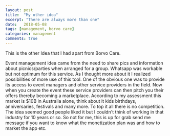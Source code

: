 ```yaml
---
layout: post
title:  "My other idea"
excerpt: "There are always more than one"
date:   2018-05-08
tags: [management, borvo care]
categories: management
comments: true
---
```


This is the other Idea that I had apart from Borvo Care.

Event management idea came from the need to share pics and information about picnics/parties when arranged for a group. Whatsapp was workable but not optimum for this service. As I thought more about it I realized possibilities of more use of this tool. One of the obvious one was to provide its access to event managers and other service providers in the field. Now when you create the event these service providers can then pitch you their offers thereby becoming a marketplace. According to my assessment this market is $10B in Australia alone, think about it kids birthdays, anniversaries, festivals and many more. To top it all there is no competition. The idea seemed good people liked it but I couldn't think of working in that industry for 10 years or so. So not for me, this is up for grab send me message if you want to know what the monetization plan was and how to market the app etc.

